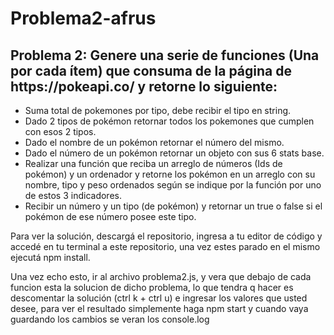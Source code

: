 # Problema2-afrus
<h2> Problema 2:  Genere una serie de funciones (Una por cada ítem) que consuma de la página de https://pokeapi.co/ y retorne lo siguiente:</h2>
<ul>
  <li>Suma total de pokemones por tipo, debe recibir el tipo en string.</li>
  <li>Dado 2 tipos de pokémon retornar todos los pokemones que cumplen con esos 2 tipos.
</li>
  <li>Dado el nombre de un pokémon retornar el número del mismo.</li>
  <li>Dado el número de un pokémon retornar un objeto con sus 6 stats base.</li>
  <li>Realizar una función que reciba un arreglo de números (Ids de pokémon) y un ordenador y retorne los pokémon en un arreglo con su nombre, tipo y peso ordenados según se indique por la función por uno de estos 3 indicadores.
</li>
  <li>Recibir un número y un tipo (de pokémon) y retornar un true o false si el pokémon de ese número posee este tipo.</li>
 </ul>

<p>Para ver la solución, descargá el repositorio, ingresa a tu editor de código y accedé en tu terminal a este repositorio, una vez estes parado en el mismo ejecutá npm install.</p>
<p>Una vez echo esto, ir al archivo problema2.js, y vera que debajo de cada funcion esta la solucion de dicho problema, lo que tendra q hacer es descomentar la solución (ctrl k + ctrl u) e ingresar los valores que usted desee, para ver el resultado simplemente haga npm start y cuando vaya guardando los cambios se veran los console.log</p>
